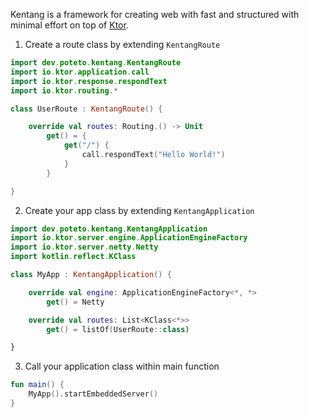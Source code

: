 Kentang is a framework for creating web with fast and structured with minimal effort on top of [Ktor](https://github.com/ktorio/ktor).

1. Create a route class by extending `KentangRoute`
```kotlin
import dev.poteto.kentang.KentangRoute
import io.ktor.application.call
import io.ktor.response.respondText
import io.ktor.routing.*

class UserRoute : KentangRoute() {

    override val routes: Routing.() -> Unit
        get() = {
            get("/") {
                call.respondText("Hello World!")
            }
        }

}
``` 

2. Create your app class by extending `KentangApplication`
```kotlin
import dev.poteto.kentang.KentangApplication
import io.ktor.server.engine.ApplicationEngineFactory
import io.ktor.server.netty.Netty
import kotlin.reflect.KClass

class MyApp : KentangApplication() {

    override val engine: ApplicationEngineFactory<*, *>
        get() = Netty

    override val routes: List<KClass<*>>
        get() = listOf(UserRoute::class)

}
```

3. Call your application class within main function
```kotlin
fun main() {
    MyApp().startEmbeddedServer()
}
```
